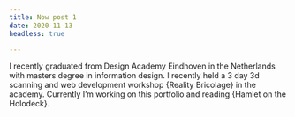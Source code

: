 ```yaml
---
title: Now post 1
date: 2020-11-13
headless: true

---
```


I recently graduated from Design Academy Eindhoven in the Netherlands with masters degree in information design. I recently held a 3 day 3d scanning and web development workshop {Reality Bricolage} in the academy.  Currently I’m working on this portfolio and reading {Hamlet on the Holodeck}.
